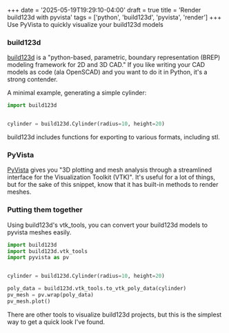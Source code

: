 +++
date = '2025-05-19T19:29:10-04:00'
draft = true
title = 'Render build123d with pyvista'
tags = ['python', 'build123d', 'pyvista', 'render']
+++
Use PyVista to quickly visualize your build123d models

<!--more-->

### build123d

[build123d](https://github.com/gumyr/build123d) is a "python-based, parametric,
boundary representation (BREP) modeling framework for 2D and 3D CAD."  If you
like writing your CAD models as code (ala OpenSCAD) and you want to do it in
Python, it's a strong contender.

A minimal example, generating a simple cylinder:

```python
import build123d


cylinder = build123d.Cylinder(radius=10, height=20)
```

build123d includes functions for exporting to various formats, including stl.

### PyVista

[PyVista](https://github.com/pyvista/pyvista) gives you "3D plotting and mesh analysis through a streamlined
interface for the Visualization Toolkit (VTK)".  It's useful for a lot of
things, but for the sake of this snippet, know that it has built-in methods to
render meshes.

### Putting them together

Using build123d's vtk_tools, you can convert your build123d models to pyvista
meshes easily.

```python
import build123d
import build123d.vtk_tools
import pyvista as pv


cylinder = build123d.Cylinder(radius=10, height=20)

poly_data = build123d.vtk_tools.to_vtk_poly_data(cylinder)
pv_mesh = pv.wrap(poly_data)
pv_mesh.plot()
```

There are other tools to visualize build123d projects, but this is the simplest
way to get a quick look I've found.

